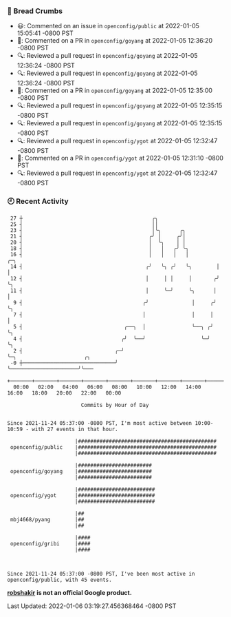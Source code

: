### 🍞 Bread Crumbs

 * 😃: Commented on an issue in `openconfig/public` at 2022-01-05 15:05:41 -0800 PST
 * 💬: Commented on a PR in  `openconfig/goyang` at 2022-01-05 12:36:20 -0800 PST
 * 🔍: Reviewed a pull request in  `openconfig/goyang` at 2022-01-05 12:36:24 -0800 PST
 * 🔍: Reviewed a pull request in  `openconfig/goyang` at 2022-01-05 12:36:24 -0800 PST
 * 💬: Commented on a PR in  `openconfig/goyang` at 2022-01-05 12:35:00 -0800 PST
 * 🔍: Reviewed a pull request in  `openconfig/goyang` at 2022-01-05 12:35:15 -0800 PST
 * 🔍: Reviewed a pull request in  `openconfig/goyang` at 2022-01-05 12:35:15 -0800 PST
 * 🔍: Reviewed a pull request in  `openconfig/ygot` at 2022-01-05 12:32:47 -0800 PST
 * 💬: Commented on a PR in  `openconfig/ygot` at 2022-01-05 12:31:10 -0800 PST
 * 🔍: Reviewed a pull request in  `openconfig/ygot` at 2022-01-05 12:32:47 -0800 PST

### 🕘 Recent Activity
```
 27 ┼                                          ╭╮
 25 ┤                                          ││
 23 ┤                                          │╰╮      ╭╮
 21 ┤                                         ╭╯ │     ╭╯│
 20 ┤                                         │  ╰╮    │ │
 18 ┤                                         │   │   ╭╯ ╰╮
 16 ┤                                         │   │   │   │         ╭─╮
 14 ┤                                        ╭╯   ╰╮ ╭╯   ╰╮        │ │
 12 ┤                                        │     │ │     │       ╭╯ ╰╮
 11 ┤                                        │     ╰─╯     ╰╮      │   │
  9 ┤                                       ╭╯              │     ╭╯   ╰╮
  7 ┤                                       │               │     │     │
  5 ┤                                 ╭──╮  │               ╰──╮ ╭╯     ╰╮
  4 ┤                                ╭╯  ╰──╯                  ╰─╯       ╰╮
  2 ┤                              ╭─╯                                    ╰─╮                      ╭╮
 -0 ┼──────────────────────────────╯                                        ╰──────────────────────╯╰───
    +───────+───────+───────+───────+───────+───────+───────+───────+───────+───────+───────+───────+────
  00:00   02:00   04:00   06:00   08:00   10:00   12:00   14:00   16:00   18:00   20:00   22:00   00:00   

						Commits by Hour of Day


Since 2021-11-24 05:37:00 -0800 PST, I'm most active between 10:00-10:59 - with 27 events in that hour.

```



```
                      |#############################################
 openconfig/public    |#############################################
                      |#############################################

                      |########################
 openconfig/goyang    |########################
                      |########################

                      |#########################
 openconfig/ygot      |#########################
                      |#########################

                      |##
 mbj4668/pyang        |##
                      |##

                      |####
 openconfig/gribi     |####
                      |####



Since 2021-11-24 05:37:00 -0800 PST, I've been most active in openconfig/public, with 45 events.

```
**[robshakir](mailto:robjs@google.com) is not an official Google product.**  


Last Updated: 2022-01-06 03:19:27.456368464 -0800 PST
